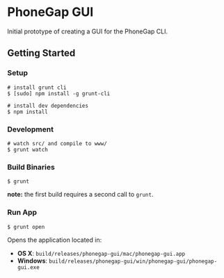 # PhoneGap GUI

Initial prototype of creating a GUI for the PhoneGap CLI.

## Getting Started

### Setup

    # install grunt cli
    $ [sudo] npm install -g grunt-cli

    # install dev dependencies
    $ npm install

### Development

    # watch src/ and compile to www/
    $ grunt watch

### Build Binaries

    $ grunt

__note:__ the first build requires a second call to `grunt`.

### Run App

    $ grunt open

Opens the application located in:

  - __OS X__: `build/releases/phonegap-gui/mac/phonegap-gui.app`
  - __Windows__: `build/releases/phonegap-gui/win/phonegap-gui/phonegap-gui.exe`
